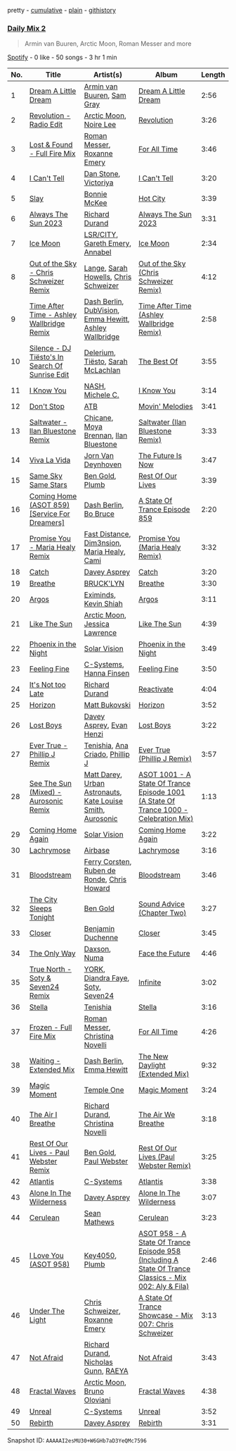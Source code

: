pretty - [cumulative](/playlists/cumulative/37i9dQZF1E3aggHoBbHSXE.md) - [plain](/playlists/plain/37i9dQZF1E3aggHoBbHSXE) - [githistory](https://github.githistory.xyz/mdn522/spotify-playlist-archive/blob/main/playlists/plain/37i9dQZF1E3aggHoBbHSXE)

### [Daily Mix 2](https://open.spotify.com/playlist/37i9dQZF1E3aggHoBbHSXE)

> Armin van Buuren, Arctic Moon, Roman Messer and more

[Spotify](https://open.spotify.com/user/spotify) - 0 like - 50 songs - 3 hr 1 min

| No. | Title | Artist(s) | Album | Length |
|---|---|---|---|---|
| 1 | [Dream A Little Dream](https://open.spotify.com/track/3QLYpJeGjyLMIDj7roEphJ) | [Armin van Buuren](https://open.spotify.com/artist/0SfsnGyD8FpIN4U4WCkBZ5), [Sam Gray](https://open.spotify.com/artist/4sW5R5XKTge9Vwv44p9p18) | [Dream A Little Dream](https://open.spotify.com/album/0zM0LsWsNxdXAkNCGpli9B) | 2:56 |
| 2 | [Revolution \- Radio Edit](https://open.spotify.com/track/1qckkBwmJADnkxXPM7GEUC) | [Arctic Moon](https://open.spotify.com/artist/1uAQR5uku7pQGEiaG7VqiE), [Noire Lee](https://open.spotify.com/artist/4sy0u7c54cxhsgGffADgAW) | [Revolution](https://open.spotify.com/album/5sDKikdFIYosTwwsn6SO8m) | 3:26 |
| 3 | [Lost & Found \- Full Fire Mix](https://open.spotify.com/track/1BcQRBsGIA3uy7a9z9kzcl) | [Roman Messer](https://open.spotify.com/artist/25DnzR3jtrD8StkyyRCvHR), [Roxanne Emery](https://open.spotify.com/artist/70bIIPbBQeaFzRrIfahMEM) | [For All Time](https://open.spotify.com/album/17gbqJA3DoG1U7aw70GIrE) | 3:46 |
| 4 | [I Can't Tell](https://open.spotify.com/track/31Uvbx7rVMx1gDxYpO2Quh) | [Dan Stone](https://open.spotify.com/artist/5AqacAhvN8JCsr00Qk9tb7), [Victoriya](https://open.spotify.com/artist/0Vk0T93mmIB8rVgNGNRldv) | [I Can't Tell](https://open.spotify.com/album/4VelLqVgmKVUh0U4zGF3ff) | 3:20 |
| 5 | [Slay](https://open.spotify.com/track/7Hp2t5OemFEaAErohHYo4t) | [Bonnie McKee](https://open.spotify.com/artist/7dtJROxWQe3fxxF5t7o67N) | [Hot City](https://open.spotify.com/album/7IEPLolpdghx1jkNiN2FMT) | 3:39 |
| 6 | [Always The Sun 2023](https://open.spotify.com/track/1OMLo1IKiN4L50jSKzvG5L) | [Richard Durand](https://open.spotify.com/artist/7wne8sUhTAJdIsnuO4GjnR) | [Always The Sun 2023](https://open.spotify.com/album/5hMQ4bpL3JvMfBAWE6Hy88) | 3:31 |
| 7 | [Ice Moon](https://open.spotify.com/track/1Vv4jqn3EZZw0BThJqjhJD) | [LSR/CITY](https://open.spotify.com/artist/0YQ22xAzgefaKw8vKCAEp2), [Gareth Emery](https://open.spotify.com/artist/0hprEC0nsWuQPSHag1O2Vi), [Annabel](https://open.spotify.com/artist/4zR2t8bagib4ozydVgb93l) | [Ice Moon](https://open.spotify.com/album/4ZFwY8augL822xcvrf0LL2) | 2:34 |
| 8 | [Out of the Sky \- Chris Schweizer Remix](https://open.spotify.com/track/4W4CPMsAzCTdJ8oXA6Qewa) | [Lange](https://open.spotify.com/artist/0zgmzl8NLEOsqYNOQcSmAA), [Sarah Howells](https://open.spotify.com/artist/1tZ0IeTjOOVtRI0EKBsekw), [Chris Schweizer](https://open.spotify.com/artist/2OEfOu8gvperJc2LcqGsjc) | [Out of the Sky \(Chris Schweizer Remix\)](https://open.spotify.com/album/6RrlxKiksmVE6pdVGl1yHr) | 4:12 |
| 9 | [Time After Time \- Ashley Wallbridge Remix](https://open.spotify.com/track/7iRliFZLcYCn9g6Gb7Vq10) | [Dash Berlin](https://open.spotify.com/artist/1xT5p0VBpnZDrvVSjX9sri), [DubVision](https://open.spotify.com/artist/3XINWZaloea97SIRiyTJxX), [Emma Hewitt](https://open.spotify.com/artist/1t65YxEAtU3iii6bCzSGF8), [Ashley Wallbridge](https://open.spotify.com/artist/4hNpdlfPY7R51u4FEkBxJG) | [Time After Time \(Ashley Wallbridge Remix\)](https://open.spotify.com/album/13V4pn21llnRvfgiygK8Tg) | 2:58 |
| 10 | [Silence \- DJ Tiësto's In Search Of Sunrise Edit](https://open.spotify.com/track/2jAjkmZIKwV5VOBiZ3qUUL) | [Delerium](https://open.spotify.com/artist/0IUq1plF3ON4Fboj1bE6kN), [Tiësto](https://open.spotify.com/artist/2o5jDhtHVPhrJdv3cEQ99Z), [Sarah McLachlan](https://open.spotify.com/artist/4NgNsOXSwIzXlUIJcpnNUp) | [The Best Of](https://open.spotify.com/album/2YrnYkO6WGGx5e0UfNbGps) | 3:55 |
| 11 | [I Know You](https://open.spotify.com/track/1NSQZtJzaHIcJMHVmwVbhR) | [NASH](https://open.spotify.com/artist/70Zt1rJ1BkEhCyJPY0wKIZ), [Michele C.](https://open.spotify.com/artist/1LNN1FMr4icEbmznELNwIE) | [I Know You](https://open.spotify.com/album/4mYkMWgo2SZSkWrEr6dOD3) | 3:14 |
| 12 | [Don't Stop](https://open.spotify.com/track/0ygoI3HcoGScxt879A23Uk) | [ATB](https://open.spotify.com/artist/7jZM5w05mGhw6wTB1okhD9) | [Movin' Melodies](https://open.spotify.com/album/4DfD9bqzlfSbEf5kWgufPk) | 3:41 |
| 13 | [Saltwater \- Ilan Bluestone Remix](https://open.spotify.com/track/6kfV43UhRUbv8FMRNs19JN) | [Chicane](https://open.spotify.com/artist/5GxyeQagayzZOg4UwffQlD), [Moya Brennan](https://open.spotify.com/artist/3ZvmmlF8EMEpnnK90jfuJv), [Ilan Bluestone](https://open.spotify.com/artist/1yoZuH2j43vVSWsOwYuQyn) | [Saltwater \(Ilan Bluestone Remix\)](https://open.spotify.com/album/1YkXjp5qjHg1cuUYC1m2Cj) | 3:33 |
| 14 | [Viva La Vida](https://open.spotify.com/track/2j3UbEPf6ZPkdUhooNc676) | [Jorn Van Deynhoven](https://open.spotify.com/artist/6NuXlqTU1RF0aIoyD46z5v) | [The Future Is Now](https://open.spotify.com/album/4NoGmiKfHjGFeBvPYqOxCA) | 3:47 |
| 15 | [Same Sky Same Stars](https://open.spotify.com/track/44pblmMPApIAxYcq4Zpdxu) | [Ben Gold](https://open.spotify.com/artist/4DXcK8M3bJkCFfhHIkudyL), [Plumb](https://open.spotify.com/artist/2tbxcCCM7A71cmkzuB8lyH) | [Rest Of Our Lives](https://open.spotify.com/album/1MNoCrARSsa34k1t5fGVLl) | 3:39 |
| 16 | [Coming Home \(ASOT 859\) \[Service For Dreamers\]](https://open.spotify.com/track/6p7N7XlBgAAZSxFEAcgJQc) | [Dash Berlin](https://open.spotify.com/artist/1xT5p0VBpnZDrvVSjX9sri), [Bo Bruce](https://open.spotify.com/artist/4N2lZcytbZifGelhVEpMeK) | [A State Of Trance Episode 859](https://open.spotify.com/album/5U1fXTlqilSZPV99qm494k) | 2:20 |
| 17 | [Promise You \- Maria Healy Remix](https://open.spotify.com/track/7r2cBRl3Z90MvNvUXGj0Fp) | [Fast Distance](https://open.spotify.com/artist/3W26l8VsK5mrcPCgEr6mZk), [Dim3nsion](https://open.spotify.com/artist/7vEd9uAqFgC4p4EOXiFuQL), [Maria Healy](https://open.spotify.com/artist/2BFFr1SrdrJwXm1Y1Wr4F3), [Cami](https://open.spotify.com/artist/5EjJarbT5ULFDF0XEpjaBK) | [Promise You \(Maria Healy Remix\)](https://open.spotify.com/album/2Rcf4EebbjfIA3N4sZv0ut) | 3:32 |
| 18 | [Catch](https://open.spotify.com/track/68bVU37B5M7iWivhixMvqZ) | [Davey Asprey](https://open.spotify.com/artist/7luLRXGBygBN8vUO8T9uHf) | [Catch](https://open.spotify.com/album/5NnjMNuQGs4IdrmE5lgCRh) | 3:20 |
| 19 | [Breathe](https://open.spotify.com/track/1bnea9qStxid7ZHiYNCU3E) | [BRUCK'LYN](https://open.spotify.com/artist/58LzA4l4LwqzX5KtdPy2kh) | [Breathe](https://open.spotify.com/album/5De1wogXiFe0hJb9X3pm5W) | 3:30 |
| 20 | [Argos](https://open.spotify.com/track/0MIt0xFSh8StyehDwyATDq) | [Eximinds](https://open.spotify.com/artist/2rDzllD1jSxxJCcRX2l55K), [Kevin Shiah](https://open.spotify.com/artist/7hnR2HP3XrQpI4xPCKPNaz) | [Argos](https://open.spotify.com/album/1NGHhXpMThpBXLkkh9W3TX) | 3:11 |
| 21 | [Like The Sun](https://open.spotify.com/track/2p91paLPfThoG3gnkIQPvz) | [Arctic Moon](https://open.spotify.com/artist/1uAQR5uku7pQGEiaG7VqiE), [Jessica Lawrence](https://open.spotify.com/artist/39RiGfEJOKzgRoWYcZil5F) | [Like The Sun](https://open.spotify.com/album/58qyECNbkfEUtlrgGF4VxE) | 4:39 |
| 22 | [Phoenix in the Night](https://open.spotify.com/track/03gngsY2p3n9EDCHIYEJl4) | [Solar Vision](https://open.spotify.com/artist/4wd6bczppl4mNXPyhg0HT4) | [Phoenix in the Night](https://open.spotify.com/album/3uP7j1RY4GbWzrQyyIcT2f) | 3:49 |
| 23 | [Feeling Fine](https://open.spotify.com/track/0GRsECRne2DUhfb4IUvDtL) | [C\-Systems](https://open.spotify.com/artist/23u5Z7BfuCPFLl4JE1uacp), [Hanna Finsen](https://open.spotify.com/artist/5aszqubLG0rR6bsz8BAzwP) | [Feeling Fine](https://open.spotify.com/album/2OtLNa1HSpnUYnT9jwvDiM) | 3:50 |
| 24 | [It's Not too Late](https://open.spotify.com/track/0tMxLgLNBXxGivxHeG7PEH) | [Richard Durand](https://open.spotify.com/artist/7wne8sUhTAJdIsnuO4GjnR) | [Reactivate](https://open.spotify.com/album/7vxH9BP4cfsPLScYfOKoTM) | 4:04 |
| 25 | [Horizon](https://open.spotify.com/track/3CClhCn4t2rlOuiiRP5l7g) | [Matt Bukovski](https://open.spotify.com/artist/4LVILrg84B7z0b1rOq7yYF) | [Horizon](https://open.spotify.com/album/6buslTJhQTVCLTmFKhwdW9) | 3:52 |
| 26 | [Lost Boys](https://open.spotify.com/track/3EyfgIy1D5eQVZlOXl8Hie) | [Davey Asprey](https://open.spotify.com/artist/7luLRXGBygBN8vUO8T9uHf), [Evan Henzi](https://open.spotify.com/artist/6zzF0xo07ybJc8E0N8ecSM) | [Lost Boys](https://open.spotify.com/album/1rOwhK7umfnascgYkAE2Ro) | 3:22 |
| 27 | [Ever True \- Phillip J Remix](https://open.spotify.com/track/7eqxCiPRjcXVLvA3Uu2rov) | [Tenishia](https://open.spotify.com/artist/5DlABpUA8ue62cmnDkMiwY), [Ana Criado](https://open.spotify.com/artist/74wwiRVGGmTpYiU2l1olVU), [Phillip J](https://open.spotify.com/artist/3mGEV0nJkaI8Z6cJMuK8HG) | [Ever True \(Phillip J Remix\)](https://open.spotify.com/album/7luOMuEJTHH7QiptHw8zcJ) | 3:57 |
| 28 | [See The Sun \(Mixed\) \- Aurosonic Remix](https://open.spotify.com/track/25ai6jIqtowPdHDwOBvuIa) | [Matt Darey](https://open.spotify.com/artist/20IiZT2AHU5GwnzncwJX6S), [Urban Astronauts](https://open.spotify.com/artist/24Pyk5epPtvgwDf8GQRYXj), [Kate Louise Smith](https://open.spotify.com/artist/1oTc5uL1Jrp1VwqdJrW7TT), [Aurosonic](https://open.spotify.com/artist/1UkK91RiLw3FonVedbAVA1) | [ASOT 1001 \- A State Of Trance Episode 1001 \(A State Of Trance 1000 \- Celebration Mix\)](https://open.spotify.com/album/1pmIuawQIaAkdPRnFsYYJD) | 1:13 |
| 29 | [Coming Home Again](https://open.spotify.com/track/4dpyt1bkbRDxY750vbw1sx) | [Solar Vision](https://open.spotify.com/artist/4wd6bczppl4mNXPyhg0HT4) | [Coming Home Again](https://open.spotify.com/album/6CCnaL2CgbW89JVL7CvdKD) | 3:22 |
| 30 | [Lachrymose](https://open.spotify.com/track/3nB1sC71GCT4emczf9oouj) | [Airbase](https://open.spotify.com/artist/3R3fc4fBMzzmJoSrRgVdKe) | [Lachrymose](https://open.spotify.com/album/1ZWabzUxTBa3mnX4ceZ2of) | 3:16 |
| 31 | [Bloodstream](https://open.spotify.com/track/5Ye7x411Pjm7hmvUq6DnUE) | [Ferry Corsten](https://open.spotify.com/artist/2ohlvFf9PBsDELdRstPtlP), [Ruben de Ronde](https://open.spotify.com/artist/3q7BRw9D1DupXTONJdr94m), [Chris Howard](https://open.spotify.com/artist/2TuEDoyqgGdr6B5DPqFqX9) | [Bloodstream](https://open.spotify.com/album/17lxhRxpnXQJ39i1kXsowz) | 3:46 |
| 32 | [The City Sleeps Tonight](https://open.spotify.com/track/3euuWHpTz7tR4P8TH7GK6a) | [Ben Gold](https://open.spotify.com/artist/4DXcK8M3bJkCFfhHIkudyL) | [Sound Advice \(Chapter Two\)](https://open.spotify.com/album/7LYAhKbtRvTI2WSvmkf1ru) | 3:27 |
| 33 | [Closer](https://open.spotify.com/track/5AB6dAs0DbGNlVRYvm0Xe5) | [Benjamin Duchenne](https://open.spotify.com/artist/4UJKe3JbVAObXrnURuUALb) | [Closer](https://open.spotify.com/album/5jRwdlGnFHQWjzF2W5M32J) | 3:45 |
| 34 | [The Only Way](https://open.spotify.com/track/7iRDG3FxIWNvoVkAdv3hzC) | [Daxson](https://open.spotify.com/artist/4WwMR8h0vztJLNgiL5ZFqW), [Numa](https://open.spotify.com/artist/7jCganF9yBJtcZRZjqQInS) | [Face the Future](https://open.spotify.com/album/4wVmTjXnuFToqCKqlU1K3X) | 4:46 |
| 35 | [True North \- Soty & Seven24 Remix](https://open.spotify.com/track/2s1GN0AFdl427sgLGyqmy5) | [YORK](https://open.spotify.com/artist/20L5MecnuNujUE6imrfK0Q), [Diandra Faye](https://open.spotify.com/artist/5gdYdbKxGw2Mq25TfsmH6q), [Soty](https://open.spotify.com/artist/3yGtQC1LthTT17CCXb9adZ), [Seven24](https://open.spotify.com/artist/5IXYo9w7gGGHL9djeFyFi7) | [Infinite](https://open.spotify.com/album/6BhHiGdMkVuoxki0s8MAha) | 3:02 |
| 36 | [Stella](https://open.spotify.com/track/3MS0HpBpVvcxL6MLO7PRee) | [Tenishia](https://open.spotify.com/artist/5DlABpUA8ue62cmnDkMiwY) | [Stella](https://open.spotify.com/album/5vBY0COKVUYwAwWpgKhlrz) | 3:16 |
| 37 | [Frozen \- Full Fire Mix](https://open.spotify.com/track/2ekMwzDSM5Aw9oKTqmmCt2) | [Roman Messer](https://open.spotify.com/artist/25DnzR3jtrD8StkyyRCvHR), [Christina Novelli](https://open.spotify.com/artist/1dbzT291PCwwYJK0l3Tr1n) | [For All Time](https://open.spotify.com/album/17gbqJA3DoG1U7aw70GIrE) | 4:26 |
| 38 | [Waiting \- Extended Mix](https://open.spotify.com/track/2xQdgAsaogfc8Z1Udx8VYL) | [Dash Berlin](https://open.spotify.com/artist/1xT5p0VBpnZDrvVSjX9sri), [Emma Hewitt](https://open.spotify.com/artist/1t65YxEAtU3iii6bCzSGF8) | [The New Daylight \(Extended Mix\)](https://open.spotify.com/album/4co0pLqSMA1i9c4nfkZ8Op) | 9:32 |
| 39 | [Magic Moment](https://open.spotify.com/track/4lGFCkvWdK53tyEmmVWpOJ) | [Temple One](https://open.spotify.com/artist/04d81XptQA11pLPxMXLxC9) | [Magic Moment](https://open.spotify.com/album/0SiR1l0qk5GxXMrARMw4wQ) | 3:24 |
| 40 | [The Air I Breathe](https://open.spotify.com/track/3bpZeWDnxTpRJVaftwK2mN) | [Richard Durand](https://open.spotify.com/artist/7wne8sUhTAJdIsnuO4GjnR), [Christina Novelli](https://open.spotify.com/artist/1dbzT291PCwwYJK0l3Tr1n) | [The Air We Breathe](https://open.spotify.com/album/0lOtgE2w8PCL7HkPGD0WUg) | 3:18 |
| 41 | [Rest Of Our Lives \- Paul Webster Remix](https://open.spotify.com/track/2T1AR6xRYEaHbcTdJBJT4s) | [Ben Gold](https://open.spotify.com/artist/4DXcK8M3bJkCFfhHIkudyL), [Paul Webster](https://open.spotify.com/artist/2xxQ1Dy2fyyhVqJodKB4OC) | [Rest Of Our Lives \(Paul Webster Remix\)](https://open.spotify.com/album/7uLQw2cvkglgIe1PkAUtLs) | 3:25 |
| 42 | [Atlantis](https://open.spotify.com/track/6Z7orfS3GsHcNSvNiuUsfG) | [C\-Systems](https://open.spotify.com/artist/23u5Z7BfuCPFLl4JE1uacp) | [Atlantis](https://open.spotify.com/album/3IQWzmDi92svQUFPTpKWCZ) | 3:38 |
| 43 | [Alone In The Wilderness](https://open.spotify.com/track/49FG9giyUiSOyQECFhfFZ4) | [Davey Asprey](https://open.spotify.com/artist/7luLRXGBygBN8vUO8T9uHf) | [Alone In The Wilderness](https://open.spotify.com/album/59ERBbMG8oG0rNMQbFD4P4) | 3:07 |
| 44 | [Cerulean](https://open.spotify.com/track/2UMbNRfZ0b2mWqh6hAv0wH) | [Sean Mathews](https://open.spotify.com/artist/4EgcCrbZzOA0TdSfzBbIt1) | [Cerulean](https://open.spotify.com/album/1H4hv0DBqsgThzprNU7IVZ) | 3:23 |
| 45 | [I Love You \(ASOT 958\)](https://open.spotify.com/track/62Y96hK0ESe91wYSW7WWMu) | [Key4050](https://open.spotify.com/artist/22sHF6RlJRVbkcLbaTLxaD), [Plumb](https://open.spotify.com/artist/2tbxcCCM7A71cmkzuB8lyH) | [ASOT 958 \- A State Of Trance Episode 958 \(Including A State Of Trance Classics \- Mix 002: Aly & Fila\)](https://open.spotify.com/album/73Dl76ZsQ4cuq5C027IPgP) | 2:46 |
| 46 | [Under The Light](https://open.spotify.com/track/0phdmHQdhtd10EMzIuRS2N) | [Chris Schweizer](https://open.spotify.com/artist/2OEfOu8gvperJc2LcqGsjc), [Roxanne Emery](https://open.spotify.com/artist/70bIIPbBQeaFzRrIfahMEM) | [A State Of Trance Showcase \- Mix 007: Chris Schweizer](https://open.spotify.com/album/5g0w4y5XjLtbr0Kx6pa2Xr) | 3:13 |
| 47 | [Not Afraid](https://open.spotify.com/track/60VquI98FCkiZEd5pnK49W) | [Richard Durand](https://open.spotify.com/artist/7wne8sUhTAJdIsnuO4GjnR), [Nicholas Gunn](https://open.spotify.com/artist/54EYfCxN1dGJKec029vO7S), [RAEYA](https://open.spotify.com/artist/4uAnzMtsxff9YdDsr5gzEu) | [Not Afraid](https://open.spotify.com/album/2JcQqb0so6MGHVcgcFdgTH) | 3:43 |
| 48 | [Fractal Waves](https://open.spotify.com/track/67kjHmJQCnKZRkrPtCtnNY) | [Arctic Moon](https://open.spotify.com/artist/1uAQR5uku7pQGEiaG7VqiE), [Bruno Oloviani](https://open.spotify.com/artist/1JLm7d4tLJiFzxCwgngt2i) | [Fractal Waves](https://open.spotify.com/album/72ogN4RqhAhpujx1S90Zhq) | 4:38 |
| 49 | [Unreal](https://open.spotify.com/track/0lshe5VyHv6KqY4dY8y8I0) | [C\-Systems](https://open.spotify.com/artist/23u5Z7BfuCPFLl4JE1uacp) | [Unreal](https://open.spotify.com/album/3zKc2kd8cR0l46l7dLPRid) | 3:52 |
| 50 | [Rebirth](https://open.spotify.com/track/6iVYzY7rxxobqtOgWPwWaV) | [Davey Asprey](https://open.spotify.com/artist/7luLRXGBygBN8vUO8T9uHf) | [Rebirth](https://open.spotify.com/album/5ROz1oCVXk9DK7cOtPDECY) | 3:31 |

Snapshot ID: `AAAAAI2esMU30+W6GHb7aD3YeQMc7596`
